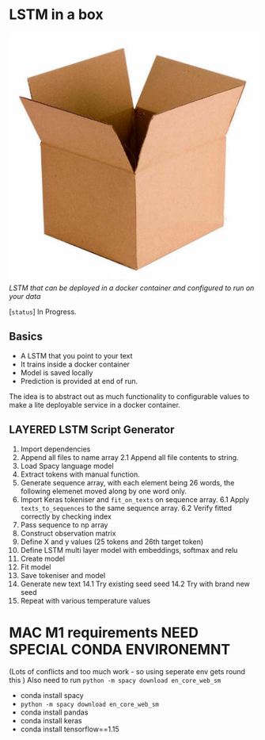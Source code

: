 # LSTM in a box

  
![](archive/box.png)
*LSTM that can be deployed in a docker container and configured to run on your data*
    
[`status`] In Progress.  

## Basics  
  

- A LSTM that you point to your text
- It trains inside a docker container
- Model is saved locally
- Prediction is provided at end of run.  


The idea is to abstract out as much functionality to configurable values to make a lite deployable service in a docker container. 


## LAYERED LSTM Script Generator
  
1. Import dependencies
2. Append all files to name array
    2.1 Append all file contents to string.
3. Load Spacy language model 
4. Extract tokens with manual function.  
5. Generate sequence array, with each element being 26 words, the following elemenet moved along by one word only. 
6. Import Keras tokeniser and `fit_on_texts` on sequence array. 
    6.1 Apply `texts_to_sequences` to the same sequence array.
    6.2 Verify fitted correctly by checking index 
7. Pass sequence to np array 
8. Construct observation matrix 
9. Define X and y values (25 tokens and 26th target token)
10. Define LSTM multi layer model with embeddings, softmax and relu 
11. Create model 
12. Fit model 
13. Save tokeniser and model
14. Generate new text
    14.1 Try existing seed seed
    14.2 Try with brand new seed
15. Repeat with various temperature values





# MAC M1 requirements NEED SPECIAL CONDA ENVIRONEMNT 


(Lots of conflicts and too much work - so using seperate env gets round this )
Also need to run `python -m spacy download en_core_web_sm`

- conda install spacy
- `python -m spacy download en_core_web_sm`
- conda install pandas 
- conda install keras
- conda install tensorflow==1.15
